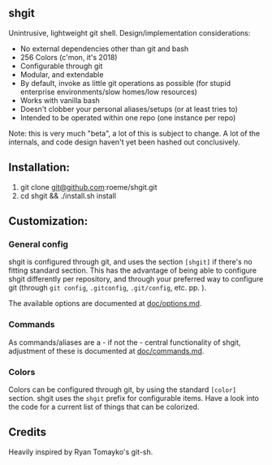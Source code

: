 shgit
-----

Unintrusive, lightweight git shell. Design/implementation considerations:

- No external dependencies other than git and bash
- 256 Colors (c'mon, it's 2018)
- Configurable through git
- Modular, and extendable
- By default, invoke as little git operations as possible
  (for stupid enterprise environments/slow homes/low resources)
- Works with vanilla bash
- Doesn't clobber your personal aliases/setups (or at least tries to)
- Intended to be operated within one repo (one instance per repo)

Note: this is very much "beta", a lot of this is subject to change.
A lot of the internals, and code design haven't yet been hashed out
conclusively.

Installation:
-------------
1. git clone git@github.com:roeme/shgit.git
2. cd shgit && ./install.sh install


Customization:
--------------
### General config
shgit is configured through git, and uses the section `[shgit]` if there's no
fitting standard section. This has the advantage of being able to configure
shgit differently per repository, and through your preferred way to configure
git (through `git config`, `.gitconfig`, `.git/config`, etc. pp. ).

The available options are documented at [doc/options.md](doc/options.md).

### Commands
As commands/aliases are a - if not the - central functionality of shgit,
adjustment of these is documented at [doc/commands.md](doc/commands.md).

### Colors
Colors can be configured through git, by using the standard `[color]` section.
shgit uses the `shgit` prefix for configurable items. Have a look into the code
for a current list of things that can be colorized.


## Credits
Heavily inspired by Ryan Tomayko's git-sh.